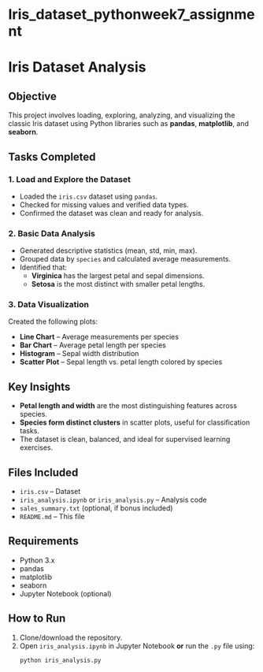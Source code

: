 # Iris_dataset_pythonweek7_assignment


# Iris Dataset Analysis 


##  Objective
This project involves loading, exploring, analyzing, and visualizing the classic Iris dataset using Python libraries such as **pandas**, **matplotlib**, and **seaborn**.

## Tasks Completed

### 1. Load and Explore the Dataset
- Loaded the `iris.csv` dataset using `pandas`.
- Checked for missing values and verified data types.
- Confirmed the dataset was clean and ready for analysis.

### 2. Basic Data Analysis
- Generated descriptive statistics (mean, std, min, max).
- Grouped data by `species` and calculated average measurements.
- Identified that:
  - **Virginica** has the largest petal and sepal dimensions.
  - **Setosa** is the most distinct with smaller petal lengths.

### 3. Data Visualization
Created the following plots:
- **Line Chart** – Average measurements per species
- **Bar Chart** – Average petal length per species
- **Histogram** – Sepal width distribution
- **Scatter Plot** – Sepal length vs. petal length colored by species

##  Key Insights
- **Petal length and width** are the most distinguishing features across species.
- **Species form distinct clusters** in scatter plots, useful for classification tasks.
- The dataset is clean, balanced, and ideal for supervised learning exercises.

## Files Included
- `iris.csv` – Dataset
- `iris_analysis.ipynb` or `iris_analysis.py` – Analysis code
- `sales_summary.txt` (optional, if bonus included)
- `README.md` – This file

## Requirements
- Python 3.x
- pandas
- matplotlib
- seaborn
- Jupyter Notebook (optional)

## How to Run
1. Clone/download the repository.
2. Open `iris_analysis.ipynb` in Jupyter Notebook **or** run the `.py` file using:
   ```bash
   python iris_analysis.py
